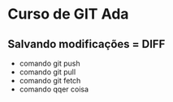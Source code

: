 # Curso de GIT Ada

## Salvando modificações = DIFF

* comando git push
* comando git pull
* comando git fetch
* comando qqer coisa
